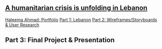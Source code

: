 ## [A humanitarian crisis is unfolding in Lebanon](https://carnegiemellon.shorthandstories.com/a-humanitarian-crisis-is-unfolding-in/index.html)

[Haleema Ahmad: Portfolio](https://haleemaahmad.github.io/Telling-Stories-w-Data/)
[Part 1: Lebanon](Lebanon_Crisis_Final_Part1.md)
[Part 2: Wireframes/Storyboards & User Research](Part_2.md)

## Part 3: Final Project & Presentation
